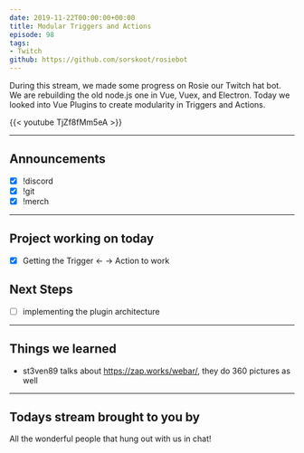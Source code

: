 ```yaml
---
date: 2019-11-22T00:00:00+00:00
title: Modular Triggers and Actions
episode: 98
tags:
- Twitch
github: https://github.com/sorskoot/rosiebot
---
```


During this stream, we made some progress on Rosie our Twitch hat bot. We are rebuilding the old node.js one in Vue, Vuex, and Electron. Today we looked into Vue Plugins to create modularity in Triggers and Actions.

{{< youtube TjZf8fMm5eA >}}

<!--more-->

---

## Announcements

- [x] !discord
- [x] !git
- [x] !merch

---

## Project working on today

- [x] Getting the Trigger <- -> Action to work

## Next Steps

- [ ] implementing the plugin architecture

---

## Things we learned

-  st3ven89 talks about https://zap.works/webar/, they do 360 pictures as well

---

## Todays stream brought to you by

All the wonderful people that hung out with us in chat!

